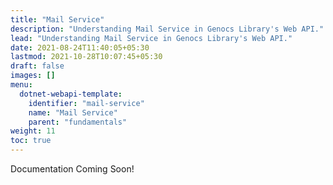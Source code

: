 ```yaml
---
title: "Mail Service"
description: "Understanding Mail Service in Genocs Library's Web API."
lead: "Understanding Mail Service in Genocs Library's Web API."
date: 2021-08-24T11:40:05+05:30
lastmod: 2021-10-28T10:07:45+05:30
draft: false
images: []
menu:
  dotnet-webapi-template:
    identifier: "mail-service"
    name: "Mail Service"
    parent: "fundamentals"
weight: 11
toc: true
---
```


Documentation Coming Soon!
